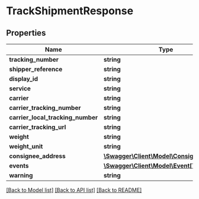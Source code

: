 # TrackShipmentResponse

## Properties
Name | Type | Description | Notes
------------ | ------------- | ------------- | -------------
**tracking_number** | **string** |  | [optional] 
**shipper_reference** | **string** |  | [optional] 
**display_id** | **string** |  | [optional] 
**service** | **string** |  | [optional] 
**carrier** | **string** |  | [optional] 
**carrier_tracking_number** | **string** |  | [optional] 
**carrier_local_tracking_number** | **string** |  | [optional] 
**carrier_tracking_url** | **string** |  | [optional] 
**weight** | **string** |  | [optional] 
**weight_unit** | **string** |  | [optional] 
**consignee_address** | [**\Swagger\Client\Model\ConsigneeAddress**](ConsigneeAddress.md) |  | [optional] 
**events** | [**\Swagger\Client\Model\Event[]**](Event.md) |  | [optional] 
**warning** | **string** |  | [optional] 

[[Back to Model list]](../../README.md#documentation-for-models) [[Back to API list]](../../README.md#documentation-for-api-endpoints) [[Back to README]](../../README.md)

